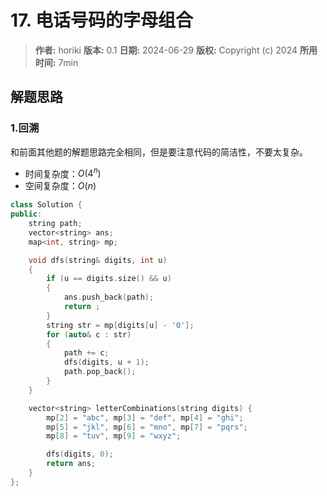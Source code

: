 # 17. 电话号码的字母组合

> **作者:** horiki
> **版本:** 0.1
> **日期:** 2024-06-29
> **版权:** Copyright (c) 2024
> **所用时间:** 7min

## 解题思路
### 1.回溯

和前面其他题的解题思路完全相同，但是要注意代码的简洁性，不要太复杂。

- 时间复杂度：$O(4^n)$
- 空间复杂度：$O(n)$

```C++
class Solution {
public:
    string path;
    vector<string> ans;
    map<int, string> mp;

    void dfs(string& digits, int u)
    {
        if (u == digits.size() && u)
        {
            ans.push_back(path);
            return ;
        }
        string str = mp[digits[u] - '0'];
        for (auto& c : str)
        {
            path += c;
            dfs(digits, u + 1);
            path.pop_back();
        }
    }

    vector<string> letterCombinations(string digits) {
        mp[2] = "abc", mp[3] = "def", mp[4] = "ghi";
        mp[5] = "jkl", mp[6] = "mno", mp[7] = "pqrs";
        mp[8] = "tuv", mp[9] = "wxyz";

        dfs(digits, 0);
        return ans;
    }
};
```